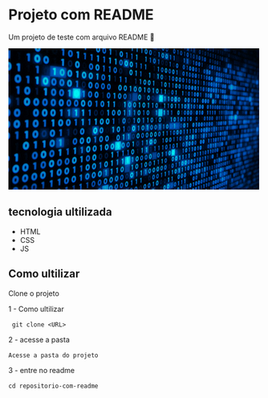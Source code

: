 # Projeto com README
Um projeto de teste com arquivo README 🚀

<img src="gif.bin" alt="">

## tecnologia ultilizada
- HTML
- CSS
- JS

## Como ultilizar
Clone o projeto 

1 - Como ultilizar
```
 git clone <URL>
```
2 - acesse a pasta
```
Acesse a pasta do projeto
```
3 - entre no readme
```
cd repositorio-com-readme
```